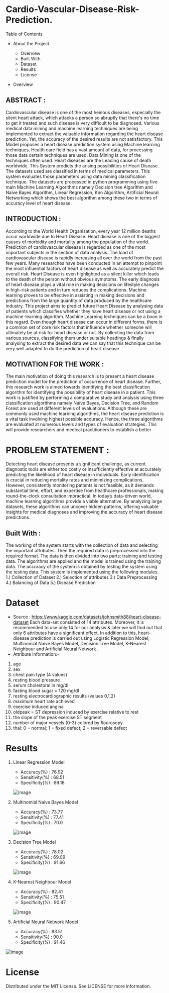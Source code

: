 # Cardio-Vascular-Disease-Risk-Prediction.
Table of Contents
* About the Project
  * Overview
  * Built With
  * Dataset
  * Results
  * License
  
* Overview

## ABSTRACT :
Cardiovascular disease is one of the most heinous diseases, especially the silent
heart attack, which attacks a person so abruptly that there's no time to get it treated
and such disease is very difficult to be diagnosed. Various medical data mining and
machine learning techniques are being implemented to extract the valuable
information regarding the heart disease prediction. Yet, the accuracy of the desired
results are not satisfactory. This Model proposes a heart disease prediction system
using Machine learning techniques. Health care field has a vast amount of data, for
processing those data certain techniques are used. Data Mining Is one of the
techniques often used. Heart diseases are the Leading cause of death worldwide.
This System predicts the arising possibilities of Heart Disease. The datasets used
are classified in terms of medical parameters. This system evaluates those
parameters using data mining classification technique. The datasets are processed
in python programming using five main Machine Learning Algorithms namely
Decision tree Algorithm and Naive Bayes Algorithm, Linear Regression, Knn
Algorithm, Artificial Neural Networking which shows the best algorithm among
these two in terms of accuracy level of heart disease.

 ## INTRODUCTION :
 According to the World Health Organisation, every year 12 million deaths
occur worldwide due to Heart Disease. Heart disease is one of the biggest causes of
morbidity and mortality among the population of the world. Prediction of
cardiovascular disease is regarded as one of the most important subjects in the
section of data analysis. The load of cardiovascular disease is rapidly increasing all
over the world from the past few years. Many researches have been conducted in
an attempt to pinpoint the most influential factors of heart disease as well as
accurately predict the overall risk. Heart Disease is even highlighted as a silent
killer which leads to the death of the person without obvious symptoms. The early
diagnosis of heart disease plays a vital role in making decisions on lifestyle
changes in high-risk patients and in turn reduces the complications.
Machine learning proves to be effective in assisting in making decisions and
predictions from the large quantity of data produced by the healthcare industry.
This project aims to predict future Heart Disease by analysing data of patients
which classifies whether they have heart disease or not using a machine-learning
algorithm. Machine Learning techniques can be a boon in this regard. Even though
heart disease can occur in different forms, there is a common set of core risk
factors that influence whether someone will ultimately be at risk for heart disease
or not. By collecting the data from various sources, classifying them under suitable
headings & finally analysing to extract the desired data we can say that this
technique can be very well adapted to do the prediction of heart disease

## MOTIVATION FOR THE WORK :
The main motivation of doing this research is to present a heart disease
prediction model for the prediction of occurrence of heart disease. Further, this
research work is aimed towards identifying the best classification algorithm for
identifying the possibility of heart disease in a patient. This work is justified by
performing a comparative study and analysis using three classification algorithms
namely Naïve Bayes, Decision Tree, and Random Forest are used at different levels
of evaluations. Although these are commonly used machine learning algorithms,
the heart disease prediction is a vital task involving highest possible accuracy.
Hence, the three algorithms are evaluated at numerous levels and types of
evaluation strategies. This will provide researchers and medical practitioners to
establish a better

# PROBLEM STATEMENT :
Detecting heart disease presents a significant challenge, as current diagnostic tools are either too costly or insufficiently effective at accurately predicting the likelihood of heart disease in individuals. Early identification is crucial in reducing mortality rates and minimizing complications. However, consistently monitoring patients is not feasible, as it demands substantial time, effort, and expertise from healthcare professionals, making round-the-clock consultation impractical. In today’s data-driven world, machine learning algorithms provide a viable alternative. By analyzing large datasets, these algorithms can uncover hidden patterns, offering valuable insights for medical diagnoses and improving the accuracy of heart disease predictions.


## Built With :
The working of the system starts with the collection of data and selecting
the important attributes. Then the required data is preprocessed into the required
format. The data is then divided into two parts: training and testing data. The
algorithms are applied and the model is trained using the training data. The
accuracy of the system is obtained by testing the system using the testing data. This
system is implemented using the following modules.
1.) Collection of Dataset
2.) Selection of attributes
3.) Data Preprocessing
4.) Balancing of Data
5.) Disease Prediction

# Dataset

  * Source : https://www.kaggle.com/datasets/johnsmith88/heart-disease-dataset
  Each data-set consisted of 14 attributes.
  Moreover, it is recommended to use only 14 for our analysis & later we will find out that only 6 attributes have a significant effect.
  In addition to this, heart-disease prediction is carried out using Logistic Regression Model, Multinomial Naive Bayes Model, Decision Tree Model, K-Nearest Neighbour and Artificial Neural Network .
 * Attribute Information:-
1) age
2) sex
3) chest pain type (4 values)
4) resting blood pressure
5) serum cholestoral in mg/dl
6) fasting blood sugar > 120 mg/dl
7) resting electrocardiographic results (values 0,1,2)
8) maximum heart rate achieved
9) exercise induced angina
10) oldpeak = ST depression induced by exercise relative to rest
11) the slope of the peak exercise ST segment
12) number of major vessels (0-3) colored by flourosopy
13) thal: 0 = normal; 1 = fixed defect; 2 = reversable defect

# Results 
1) Linear Regression Model
   * Accuracy(%) : 76.92
   * Sensitivity(%) : 68.51
   * Specificity(%) : 89.18
   
   
   ![image](https://user-images.githubusercontent.com/108573409/211609157-e0f7ef7e-163d-4411-b7a5-12ac8fe865ca.png)

2) Multinomial Naive Bayes Model
   * Accuracy(%) : 73.77
   * Sensitivity(%) : 77.41
   * Specificity(%) : 70.0


   ![image](https://user-images.githubusercontent.com/108573409/211609217-3047edb4-ac20-423f-b08e-ee9ec4567b8d.png)

3) Decision Tree Model
   * Accuracy(%) : 78.02
   * Sensitivity(%) : 69.09
   * Specificity(%) : 91.66


   ![image](https://user-images.githubusercontent.com/108573409/211609285-a7b82f4c-622b-4d97-b8c2-a824396a11b4.png)

4) K-Nearest Neighbour Model
   * Accuracy(%) : 82.41
   * Sensitivity(%) : 75.51
   * Specificity(%) : 90.47


   ![image](https://user-images.githubusercontent.com/108573409/211609321-9e5938d7-90fe-4a77-bd0a-1b6d8794a995.png)

5) Artificial Neural Network Model
   * Accuracy(%) : 83.51
   * Sensitivity(%) : 90.0
   * Specificity(%) : 91.46 


![image](https://user-images.githubusercontent.com/108573409/211609368-d026ad99-9715-455e-bbbd-9fb35ae6a344.png)

# License
Distributed under the MIT License. See LICENSE for more information.
